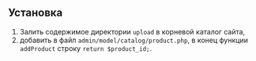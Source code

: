 ## Установка

1.  Залить содержимое директории `upload` в корневой каталог сайта,
2.  добавить в файл `admin/model/catalog/product.php`, в конец функции 
    `addProduct` строку `return $product_id;`.
